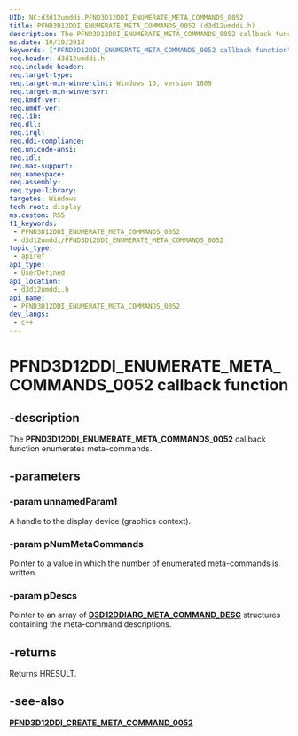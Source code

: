 ```yaml
---
UID: NC:d3d12umddi.PFND3D12DDI_ENUMERATE_META_COMMANDS_0052
title: PFND3D12DDI_ENUMERATE_META_COMMANDS_0052 (d3d12umddi.h)
description: The PFND3D12DDI_ENUMERATE_META_COMMANDS_0052 callback function enumerates meta-commands.
ms.date: 10/19/2018
keywords: ["PFND3D12DDI_ENUMERATE_META_COMMANDS_0052 callback function"]
req.header: d3d12umddi.h
req.include-header: 
req.target-type: 
req.target-min-winverclnt: Windows 10, version 1809
req.target-min-winversvr: 
req.kmdf-ver: 
req.umdf-ver: 
req.lib: 
req.dll: 
req.irql: 
req.ddi-compliance: 
req.unicode-ansi: 
req.idl: 
req.max-support: 
req.namespace: 
req.assembly: 
req.type-library: 
targetos: Windows
tech.root: display
ms.custom: RS5
f1_keywords:
 - PFND3D12DDI_ENUMERATE_META_COMMANDS_0052
 - d3d12umddi/PFND3D12DDI_ENUMERATE_META_COMMANDS_0052
topic_type:
 - apiref
api_type:
 - UserDefined
api_location:
 - d3d12umddi.h
api_name:
 - PFND3D12DDI_ENUMERATE_META_COMMANDS_0052
dev_langs:
 - c++
---
```


# PFND3D12DDI_ENUMERATE_META_COMMANDS_0052 callback function

## -description

The **PFND3D12DDI_ENUMERATE_META_COMMANDS_0052** callback function enumerates meta-commands.

## -parameters

### -param unnamedParam1

A handle to the display device (graphics context).

### -param pNumMetaCommands

Pointer to a value in which the number of enumerated meta-commands is written.

### -param pDescs

Pointer to an array of [**D3D12DDIARG_META_COMMAND_DESC**](ns-d3d12umddi-d3d12ddiarg_meta_command_desc.md) structures containing the meta-command descriptions.

## -returns

Returns HRESULT.

## -see-also

[**PFND3D12DDI_CREATE_META_COMMAND_0052**](nc-d3d12umddi-pfnd3d12ddi_create_meta_command_0052.md)

